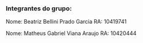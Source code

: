 ### Integrantes do grupo:

Nome: Beatriz Bellini Prado Garcia
RA: 10419741

Nome: Matheus Gabriel Viana Araujo
RA: 10420444
